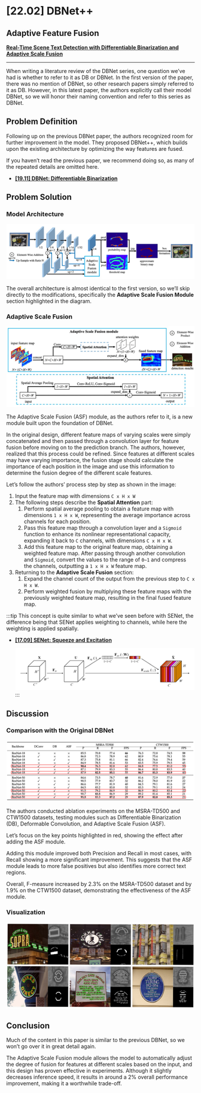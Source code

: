 # [22.02] DBNet++

## Adaptive Feature Fusion

[**Real-Time Scene Text Detection with Differentiable Binarization and Adaptive Scale Fusion**](https://arxiv.org/abs/2202.10304)

---

When writing a literature review of the DBNet series, one question we’ve had is whether to refer to it as DB or DBNet. In the first version of the paper, there was no mention of DBNet, so other research papers simply referred to it as DB. However, in this latest paper, the authors explicitly call their model DBNet, so we will honor their naming convention and refer to this series as DBNet.

## Problem Definition

Following up on the previous DBNet paper, the authors recognized room for further improvement in the model. They proposed DBNet++, which builds upon the existing architecture by optimizing the way features are fused.

If you haven’t read the previous paper, we recommend doing so, as many of the repeated details are omitted here.

- [**[19.11] DBNet: Differentiable Binarization**](../1911-dbnet/index.md)

## Problem Solution

### Model Architecture

![model arch](./img/img1.jpg)

The overall architecture is almost identical to the first version, so we’ll skip directly to the modifications, specifically the **Adaptive Scale Fusion Module** section highlighted in the diagram.

### Adaptive Scale Fusion

![adaptive scale fusion module](./img/img2.jpg)

The Adaptive Scale Fusion (ASF) module, as the authors refer to it, is a new module built upon the foundation of DBNet.

In the original design, different feature maps of varying scales were simply concatenated and then passed through a convolution layer for feature fusion before moving on to the prediction branch. The authors, however, realized that this process could be refined. Since features at different scales may have varying importance, the fusion stage should calculate the importance of each position in the image and use this information to determine the fusion degree of the different scale features.

Let’s follow the authors’ process step by step as shown in the image:

1. Input the feature map with dimensions `C x H x W`
2. The following steps describe the **Spatial Attention** part:
   1. Perform spatial average pooling to obtain a feature map with dimensions `1 x H x W`, representing the average importance across channels for each position.
   2. Pass this feature map through a convolution layer and a `Sigmoid` function to enhance its nonlinear representational capacity, expanding it back to `C` channels, with dimensions `C x H x W`.
   3. Add this feature map to the original feature map, obtaining a weighted feature map. After passing through another convolution and `Sigmoid`, convert the values to the range of `0~1` and compress the channels, outputting a `1 x H x W` feature map.
3. Returning to the **Adaptive Scale Fusion** section:
   1. Expand the channel count of the output from the previous step to `C x H x W`.
   2. Perform weighted fusion by multiplying these feature maps with the previously weighted feature map, resulting in the final fused feature map.

:::tip
This concept is quite similar to what we’ve seen before with SENet, the difference being that SENet applies weighting to channels, while here the weighting is applied spatially.

- [**[17.09] SENet: Squeeze and Excitation**](../../lightweight/1709-senet/index.md)

  ![senet](../../lightweight/1709-senet/img/img1.jpg)
  :::

## Discussion

### Comparison with the Original DBNet

![dbnet vs dbnet++](./img/img4.jpg)

The authors conducted ablation experiments on the MSRA-TD500 and CTW1500 datasets, testing modules such as Differentiable Binarization (DB), Deformable Convolution, and Adaptive Scale Fusion (ASF).

Let’s focus on the key points highlighted in red, showing the effect after adding the ASF module.

Adding this module improved both Precision and Recall in most cases, with Recall showing a more significant improvement. This suggests that the ASF module leads to more false positives but also identifies more correct text regions.

Overall, F-measure increased by 2.3% on the MSRA-TD500 dataset and by 1.9% on the CTW1500 dataset, demonstrating the effectiveness of the ASF module.

### Visualization

![visualization](./img/img3.jpg)

## Conclusion

Much of the content in this paper is similar to the previous DBNet, so we won’t go over it in great detail again.

The Adaptive Scale Fusion module allows the model to automatically adjust the degree of fusion for features at different scales based on the input, and this design has proven effective in experiments. Although it slightly decreases inference speed, it results in around a 2% overall performance improvement, making it a worthwhile trade-off.
